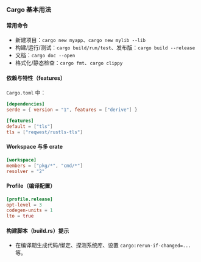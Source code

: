 ### Cargo 基本用法

#### 常用命令

- 新建项目：`cargo new myapp`、`cargo new mylib --lib`
- 构建/运行/测试：`cargo build/run/test`、发布版：`cargo build --release`
- 文档：`cargo doc --open`
- 格式化/静态检查：`cargo fmt`、`cargo clippy`

#### 依赖与特性（features）

`Cargo.toml` 中：

```toml
[dependencies]
serde = { version = "1", features = ["derive"] }

[features]
default = ["tls"]
tls = ["reqwest/rustls-tls"]
```

#### Workspace 与多 crate

```toml
[workspace]
members = ["pkg/*", "cmd/*"]
resolver = "2"
```

#### Profile（编译配置）

```toml
[profile.release]
opt-level = 3
codegen-units = 1
lto = true
```

#### 构建脚本（build.rs）提示

- 在编译期生成代码/绑定、探测系统库、设置 `cargo:rerun-if-changed=...` 等。

